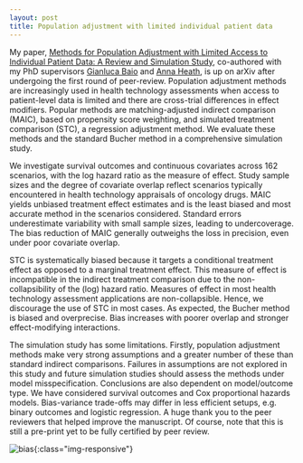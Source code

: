 ```yaml
---
layout: post
title: Population adjustment with limited individual patient data
---
```


My paper, [Methods for Population Adjustment with Limited Access to Individual Patient Data: A Review and Simulation Study](https://arxiv.org/abs/2004.14800), co-authored with my PhD supervisors [Gianluca Baio](https://statistica.it/gianluca/blog/) and [Anna Heath](https://sites.google.com/site/annaheathstats/), is up on arXiv after undergoing the first round of peer-review. Population adjustment methods are increasingly used in health technology assessments when access to patient-level data is limited and there are cross-trial differences in effect modifiers. Popular methods are matching-adjusted indirect comparison (MAIC), based on propensity score weighting, and simulated treatment comparison (STC), a regression adjustment method. We evaluate these methods and the standard Bucher method in a comprehensive simulation study.

We investigate survival outcomes and continuous covariates across 162 scenarios, with the log hazard ratio as the measure of effect. Study sample sizes and the degree of covariate overlap reflect scenarios typically encountered in health technology appraisals of oncology drugs. MAIC yields unbiased treatment effect estimates and is the least biased and most accurate method in the scenarios considered. Standard errors underestimate variability with small sample sizes, leading to undercoverage. The bias reduction of MAIC generally outweighs the loss in precision, even under poor covariate overlap. 

STC is systematically biased because it targets a conditional treatment effect as opposed to a marginal treatment effect. This measure of effect is incompatible in the indirect treatment comparison due to the non-collapsibility of the (log) hazard ratio. Measures of effect in most health technology assessment applications are non-collapsible. Hence, we discourage the use of STC in most cases. As expected, the Bucher method is biased and overprecise. Bias increases with poorer overlap and stronger effect-modifying interactions.

The simulation study has some limitations. Firstly, population adjustment methods make very strong assumptions and a greater number of these than standard indirect comparisons. Failures in assumptions are not explored in this study and future simulation studies should assess the methods under model misspecification. Conclusions are also dependent on model/outcome type. We have considered survival outcomes and Cox proportional hazards models. Bias-variance trade-offs may differ in less efficient setups, e.g. binary outcomes and logistic regression. A huge thank you to the peer reviewers that helped improve the manuscript. Of course, note that this is still a pre-print yet to be fully certified by peer review.

![bias]({{site.baseurl}}/images/bias.png){:class="img-responsive"}
